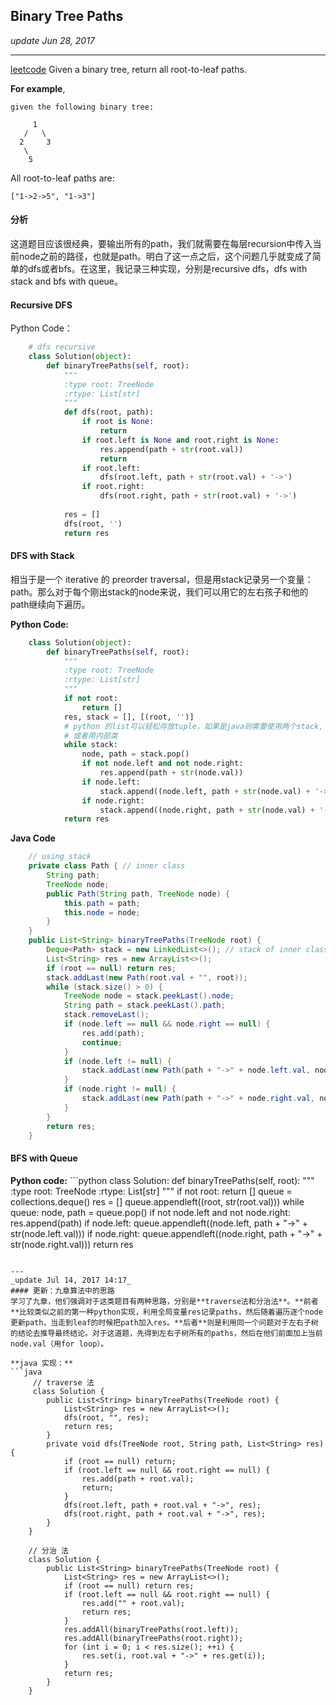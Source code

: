 ## Binary Tree Paths
_update Jun 28, 2017_

---

[leetcode](https://leetcode.com/problems/binary-tree-paths/#/description)
Given a binary tree, return all root-to-leaf paths.

**For example**, 

    given the following binary tree:
      
         1
       /   \
      2     3
       \
        5
All root-to-leaf paths are:

    ["1->2->5", "1->3"]
   
   
#### 分析
这道题目应该很经典，要输出所有的path，我们就需要在每层recursion中传入当前node之前的路径，也就是path。明白了这一点之后，这个问题几乎就变成了简单的dfs或者bfs。在这里，我记录三种实现，分别是recursive dfs，dfs with stack and bfs with queue。

#### Recursive DFS
Python Code：
```python
    # dfs recursive
    class Solution(object):
        def binaryTreePaths(self, root):
            """
            :type root: TreeNode
            :rtype: List[str]
            """
            def dfs(root, path):
                if root is None:
                    return
                if root.left is None and root.right is None:
                    res.append(path + str(root.val))
                    return
                if root.left:
                    dfs(root.left, path + str(root.val) + '->')
                if root.right:
                    dfs(root.right, path + str(root.val) + '->')
                    
            res = []
            dfs(root, '')
            return res
```

#### DFS with Stack
相当于是一个 iterative 的 preorder traversal，但是用stack记录另一个变量：path。那么对于每个刚出stack的node来说，我们可以用它的左右孩子和他的path继续向下遍历。

**Python Code:**
```python
    class Solution(object):
        def binaryTreePaths(self, root):
            """
            :type root: TreeNode
            :rtype: List[str]
            """
            if not root:
                return []
            res, stack = [], [(root, '')] 
            # python 的list可以轻松存放tuple，如果是java则需要使用两个stack,
            # 或者用内部类
            while stack:
                node, path = stack.pop()
                if not node.left and not node.right:
                    res.append(path + str(node.val))
                if node.left:
                    stack.append((node.left, path + str(node.val) + '->'))
                if node.right:
                    stack.append((node.right, path + str(node.val) + '->'))
            return res
```
**Java Code**
```java
    // using stack
    private class Path { // inner class
        String path;
        TreeNode node;
        public Path(String path, TreeNode node) {
            this.path = path;
            this.node = node;
        }
    }
    public List<String> binaryTreePaths(TreeNode root) {
        Deque<Path> stack = new LinkedList<>(); // stack of inner class
        List<String> res = new ArrayList<>();
        if (root == null) return res;
        stack.addLast(new Path(root.val + "", root));
        while (stack.size() > 0) {
            TreeNode node = stack.peekLast().node;
            String path = stack.peekLast().path;
            stack.removeLast();
            if (node.left == null && node.right == null) {
                res.add(path);
                continue;
            }
            if (node.left != null) {
                stack.addLast(new Path(path + "->" + node.left.val, node.left));
            }
            if (node.right != null) {
                stack.addLast(new Path(path + "->" + node.right.val, node.right));
            }
        }
        return res;
    }
```

#### BFS with Queue
**Python code:**
    ```python
    class Solution:
        def binaryTreePaths(self, root):
            """
            :type root: TreeNode
            :rtype: List[str]
            """
            if not root: return []
            queue = collections.deque()
            res = []
            queue.appendleft((root, str(root.val)))
            while queue:
                node, path = queue.pop()
                if not node.left and not node.right:
                    res.append(path)
                if node.left:
                    queue.appendleft((node.left, path + "->" + str(node.left.val)))
                if node.right:
                    queue.appendleft((node.right, path + "->" + str(node.right.val)))
            return res
```

---
_update Jul 14, 2017 14:17_
#### 更新：九章算法中的思路
学习了九章，他们强调对于这类题目有两种思路，分别是**traverse法和分治法**。**前者**比较类似之前的第一种python实现，利用全局变量res记录paths，然后随着遍历逐个node更新path，当走到leaf的时候把path加入res。**后者**则是利用同一个问题对于左右子树的结论去推导最终结论。对于这道题，先得到左右子树所有的paths，然后在他们前面加上当前node.val（用for loop）。

**java 实现：**
```java
     // traverse 法
     class Solution {
        public List<String> binaryTreePaths(TreeNode root) {
            List<String> res = new ArrayList<>();
            dfs(root, "", res);
            return res;
        }
        private void dfs(TreeNode root, String path, List<String> res) {
            if (root == null) return;
            if (root.left == null && root.right == null) {
                res.add(path + root.val);
                return;
            }
            dfs(root.left, path + root.val + "->", res);
            dfs(root.right, path + root.val + "->", res);
        }
    }
    
    // 分治 法
    class Solution {
        public List<String> binaryTreePaths(TreeNode root) {
            List<String> res = new ArrayList<>();
            if (root == null) return res;
            if (root.left == null && root.right == null) {
                res.add("" + root.val);
                return res;
            }
            res.addAll(binaryTreePaths(root.left));
            res.addAll(binaryTreePaths(root.right));
            for (int i = 0; i < res.size(); ++i) {
                res.set(i, root.val + "->" + res.get(i));
            }
            return res;
        }
    }
```